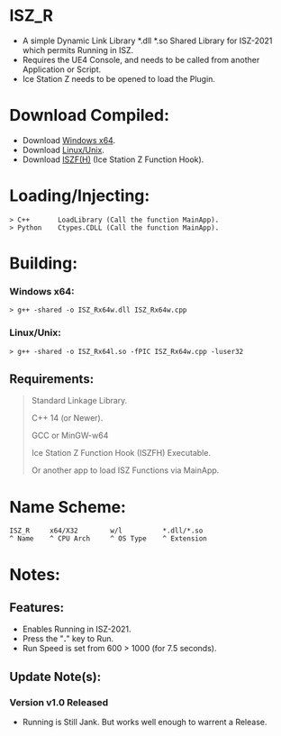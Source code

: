 # ISZ_R
- A simple Dynamic Link Library *.dll *.so Shared Library for ISZ-2021 which permits Running in ISZ.
- Requires the UE4 Console, and needs to be called from another Application or Script.
- Ice Station Z needs to be opened to load the Plugin.

# Download Compiled:
- Download [Windows x64]().
- Download [Linux/Unix]().
- Download [ISZF(H)](https://github.com/ISZ-Hacker-Organization/ISZF/raw/main/py_compiled/iszf.exe) (Ice Station Z Function Hook).

# Loading/Injecting:
```
> C++       LoadLibrary (Call the function MainApp).
> Python    Ctypes.CDLL (Call the function MainApp).
```

# Building:
### Windows x64:
```
> g++ -shared -o ISZ_Rx64w.dll ISZ_Rx64w.cpp
```
### Linux/Unix:
```
> g++ -shared -o ISZ_Rx64l.so -fPIC ISZ_Rx64w.cpp -luser32
```
## Requirements:
> Standard Linkage Library.
> 
> C++ 14 (or Newer).
> 
> GCC or MinGW-w64
>
> Ice Station Z Function Hook (ISZFH) Executable.
>
> Or another app to load ISZ Functions via MainApp.


# Name Scheme:
```
ISZ_R     x64/X32        w/l          *.dll/*.so
^ Name    ^ CPU Arch     ^ OS Type    ^ Extension
```

# Notes:

## Features:
- Enables Running in ISZ-2021.
- Press the "**.**" key to Run.
- Run Speed is set from 600 > 1000 (for 7.5 seconds).

## Update Note(s):
### Version v1.0 Released
- Running is Still Jank. But works well enough to warrent a Release.
